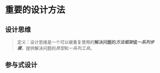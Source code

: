 # 重要的设计方法

## 设计思维

> 定义：设计思维是一个可以被重复使用的**解决问题的*方法框架*或*一系列步骤***，提供解决问题的*原型*和*一系列工具*。









## 参与式设计

